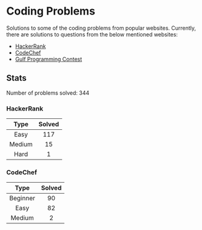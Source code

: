 # Coding Problems

Solutions to some of the coding problems from popular websites. Currently, there are solutions to questions from the below mentioned websites:
* [HackerRank](HackerRank "HackerRank")
* [CodeChef](CodeChef "CodeChef")
* [Gulf Programming Contest](Gulf%20Programming%20Contest "GPC")

## Stats

Number of problems solved: 344

### HackerRank

|Type|Solved|
|:---:|:---:|
|Easy|117|
|Medium|15|
|Hard|1|

### CodeChef

|Type|Solved|
|:---:|:---:|
|Beginner|90|
|Easy|82|
|Medium|2|